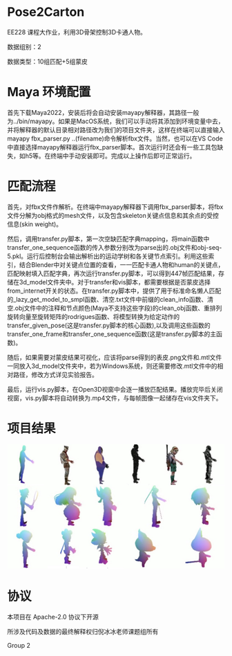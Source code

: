 # Pose2Carton 

EE228 课程大作业，利用3D骨架控制3D卡通人物。

数据组别：2

数据类型：10组匹配+5组蒙皮



# Maya 环境配置

首先下载Maya2022，安装后将会自动安装mayapy解释器，其路径一般为../bin/mayapy。如果是MacOS系统，我们可以手动将其添加到环境变量中去，并将解释器的默认目录相对路径改为我们的项目文件夹，这样在终端可以直接输入mayapy fbx_parser.py ..(filename)命令解析fbx文件。当然，也可以在VS Code中直接选择mayapy解释器运行fbx_parser脚本。首次运行时还会有一些工具包缺失，如h5等。在终端中手动安装即可。完成以上操作后即可正常运行。



# 匹配流程

首先，对fbx文件作解析。在终端中mayapy解释器下调用fbx_parser脚本，将fbx文件分解为obj格式的mesh文件，以及包含skeleton关键点信息和其余点的受控信息(skin weight)。

然后，调用transfer.py脚本，第一次空缺匹配字典mapping，将main函数中transfer_one_sequence函数的传入参数分别改为parse出的.obj文件和obj-seq-5.pkl。运行后控制台会输出解析出的运动学树和各关键节点索引。利用这些索引，结合Blender中对关键点位置的查看，一一匹配卡通人物和human的关键点，匹配映射填入匹配字典，再次运行transfer.py脚本，可以得到447帧匹配结果，存储在3d_model文件夹中。对于transfer和vis脚本，都需要根据是否蒙皮选择from_internet开关的状态。在transfer.py脚本中，提供了用于标准命名懒人匹配的_lazy_get_model_to_smpl函数、清空.txt文件中前缀的clean_info函数、清空.obj文件中的注释和节点颜色(Maya不支持这些字段)的clean_obj函数、重排列旋转向量至旋转矩阵的rodrigues函数、将模型转换为给定动作的transfer_given_pose(这是transfer.py脚本的核心函数),以及调用这些函数的transfer_one_frame和transfer_one_sequence函数(这是transfer.py脚本的主函数)。 

随后，如果需要对蒙皮结果可视化，应该将parse得到的表皮.png文件和.mtl文件一同放入3d_model文件夹中，若为Windows系统，则还需要修改.mtl文件中的相对路径，修改方式详见实验报告。  

最后，运行vis.py脚本，在Open3D视窗中会逐一播放匹配结果。播放完毕后关闭视窗，vis.py脚本将自动转换为.mp4文件，与每帧图像一起储存在vis文件夹下。  



# 项目结果

![image](img/lai.jpeg)




# 协议 
本项目在 Apache-2.0 协议下开源

所涉及代码及数据的最终解释权归倪冰冰老师课题组所有

Group 2
